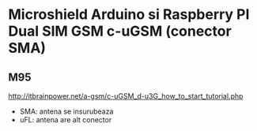 # Microshield Arduino si Raspberry PI Dual SIM GSM c-uGSM (conector SMA)
## M95
http://itbrainpower.net/a-gsm/c-uGSM_d-u3G_how_to_start_tutorial.php

- SMA: antena se insurubeaza
- uFL: antena are alt conector
